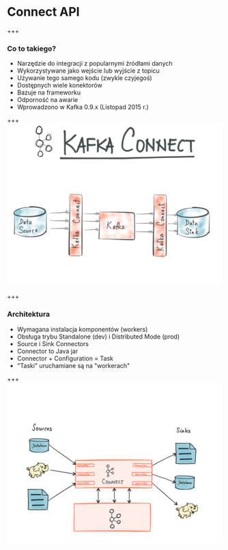 
# Connect API

+++
### Co to takiego?
* Narzędzie do integracji z popularnymi źródłami danych
* Wykorzystywane jako wejście lub wyjście z topicu
* Używanie tego samego kodu (zwykle czyjegoś)
* Dostępnych wiele konektorów
* Bazuje na frameworku
* Odporność na awarie
* Wprowadzono w Kafka 0.9.x (Listopad 2015 r.)



+++
![](assets/img/connect/kafka-connect.png)



+++
### Architektura
* Wymagana instalacja komponentów (workers)
* Obsługa trybu Standalone (dev) i Distributed Mode (prod)
* Source i Sink Connectors
* Connector to Java jar
* Connector + Configuration = Task
* "Taski" uruchamiane są na "workerach"


+++
![](assets/img/connect/kafka-connect-sources-and-sinks.png)